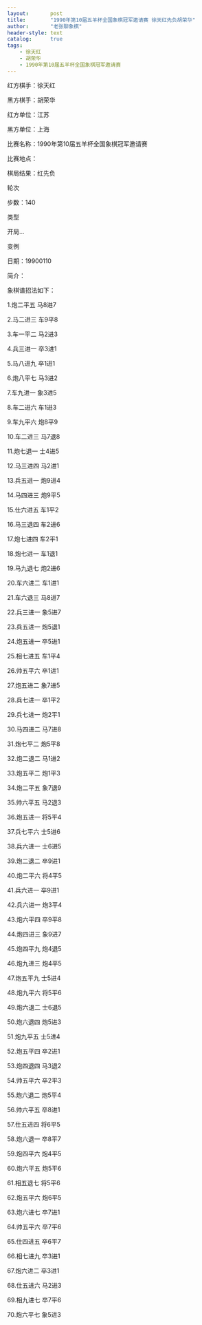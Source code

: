 ```yaml
---
layout:       post
title:        "1990年第10届五羊杯全国象棋冠军邀请赛 徐天红先负胡荣华"
author:       "老张聊象棋"
header-style: text
catalog:      true
tags:
    - 徐天红
    - 胡荣华
    - 1990年第10届五羊杯全国象棋冠军邀请赛
---
```

红方棋手：徐天红

黑方棋手：胡荣华

红方单位：江苏

黑方单位：上海

比赛名称：1990年第10届五羊杯全国象棋冠军邀请赛

比赛地点：

棋局结果：红先负

轮次

步数：140

类型

开局...

变例

日期：19900110

简介：

象棋谱招法如下：

1.炮二平五 马8进7

2.马二进三 车9平8

3.车一平二 马2进3

4.兵三进一 卒3进1

5.马八进九 卒1进1

6.炮八平七 马3进2

7.车九进一 象3进5

8.车二进六 车1进3

9.车九平六 炮8平9

10.车二进三 马7退8

11.炮七退一 士4进5

12.马三进四 马2进1

13.兵五进一 炮9进4

14.马四进三 炮9平5

15.仕六进五 车1平2

16.马三退四 车2进6

17.炮七进四 车2平1

18.炮七进一 车1退1

19.马九退七 炮2进6

20.车六进二 车1进1

21.车六退三 马8进7

22.兵三进一 象5进7

23.兵五进一 炮5退1

24.炮五进一 卒5进1

25.相七进五 车1平4

26.帅五平六 卒1进1

27.炮五进二 象7进5

28.兵七进一 卒1平2

29.兵七进一 炮2平1

30.马四进二 马7进8

31.炮七平二 炮5平8

32.炮二退二 马1进2

33.炮五平二 炮1平3

34.炮二平五 象7退9

35.帅六平五 马2退3

36.炮五进一 将5平4

37.兵七平六 士5进6

38.兵六进一 士6进5

39.炮二退二 卒9进1

40.炮二平六 将4平5

41.兵六进一 卒9进1

42.兵六进一 炮3平4

43.炮六平四 卒9平8

44.炮四进三 象9进7

45.炮四平九 炮4退5

46.炮九进三 炮4平5

47.炮五平九 士5进4

48.炮九平六 将5平6

49.炮六退二 士6退5

50.炮六退四 炮5进3

51.炮九平五 士5进4

52.炮五平四 卒2进1

53.炮四退四 马3退2

54.帅五平六 卒2平3

55.炮六退二 炮5平4

56.帅六平五 卒8进1

57.仕五进四 将6平5

58.炮六退一 卒8平7

59.炮四平六 炮4平5

60.炮六平五 炮5平6

61.相五退七 将5平6

62.炮五平六 炮6平5

63.炮六进七 卒7进1

64.帅五平六 卒7平6

65.仕四进五 卒6平7

66.相七进九 卒3进1

67.炮六进二 卒3进1

68.仕五进六 马2进3

69.相九进七 卒7平6

70.炮六平七 象5进3
